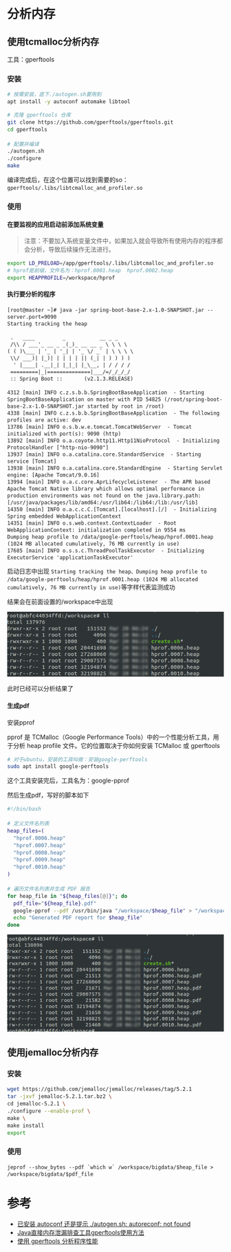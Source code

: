 # 分析内存

## 使用tcmalloc分析内存

工具：gperftools

### 安装

```bash
# 按需安装，底下./autogen.sh要用到
apt install -y autoconf automake libtool
```

```bash
# 克隆 gperftools 仓库
git clone https://github.com/gperftools/gperftools.git
cd gperftools

# 配置并编译
./autogen.sh
./configure
make
```

编译完成后，在这个位置可以找到需要的so：`gperftools/.libs/libtcmalloc_and_profiler.so`

### 使用

#### 在要监视的应用启动前添加系统变量

> 注意：不要加入系统变量文件中，如果加入就会导致所有使用内存的程序都会分析，导致后续操作无法进行。

```bash
export LD_PRELOAD=/app/gperftools/.libs/libtcmalloc_and_profiler.so
# hprof是前缀，文件名为：hprof.0001.heap  hprof.0002.heap
export HEAPPROFILE=/workspace/hprof
```

#### 执行要分析的程序

```
[root@master ~]# java -jar spring-boot-base-2.x-1.0-SNAPSHOT.jar --server.port=9090
Starting tracking the heap

 .   ____         _           __ _ _
 /\\ / ___'_ __ _ _(_)_ __ __ _ \ \ \ \
( ( )\___ | '_ | '_| | '_ \/ _` | \ \ \ \
 \\/ ___)| |_)| | | | | || (_| | ) ) ) )
  ' |____| .__|_| |_|_| |_\__, | / / / /
 =========|_|==============|___/=/_/_/_/
 :: Spring Boot ::       (v2.1.3.RELEASE)

4312 [main] INFO c.z.s.b.b.SpringBootBaseApplication  - Starting SpringBootBaseApplication on master with PID 54825 (/root/spring-boot-base-2.x-1.0-SNAPSHOT.jar started by root in /root) 
4338 [main] INFO c.z.s.b.b.SpringBootBaseApplication  - The following profiles are active: dev 
13786 [main] INFO o.s.b.w.e.tomcat.TomcatWebServer  - Tomcat initialized with port(s): 9090 (http) 
13892 [main] INFO o.a.coyote.http11.Http11NioProtocol  - Initializing ProtocolHandler ["http-nio-9090"] 
13937 [main] INFO o.a.catalina.core.StandardService  - Starting service [Tomcat] 
13938 [main] INFO o.a.catalina.core.StandardEngine  - Starting Servlet engine: [Apache Tomcat/9.0.16] 
13994 [main] INFO o.a.c.core.AprLifecycleListener  - The APR based Apache Tomcat Native library which allows optimal performance in production environments was not found on the java.library.path: [/usr/java/packages/lib/amd64:/usr/lib64:/lib64:/lib:/usr/lib] 
14350 [main] INFO o.a.c.c.C.[Tomcat].[localhost].[/]  - Initializing Spring embedded WebApplicationContext 
14351 [main] INFO o.s.web.context.ContextLoader  - Root WebApplicationContext: initialization completed in 9554 ms 
Dumping heap profile to /data/google-perftools/heap/hprof.0001.heap (1024 MB allocated cumulatively, 76 MB currently in use)
17685 [main] INFO o.s.s.c.ThreadPoolTaskExecutor  - Initializing ExecutorService 'applicationTaskExecutor' 
```

启动日志中出现 `Starting tracking the heap、Dumping heap profile to /data/google-perftools/heap/hprof.0001.heap (1024 MB allocated cumulatively, 76 MB currently in use)`等字样代表监测成功

结果会在前面设置的/workspace中出现

![](../images/2025/03/20250320144233.png)

此时已经可以分析结果了

#### 生成pdf

安装pprof

pprof 是 TCMalloc（Google Performance Tools）中的一个性能分析工具，用于分析 heap profile 文件。它的位置取决于你如何安装 TCMalloc 或 gperftools

```bash
# 对于ubuntu，安装的工具叫做：安装google-perftools
sudo apt install google-perftools
```

这个工具安装完后，工具名为：google-pprof

然后生成pdf，写好的脚本如下

```bash
#!/bin/bash

# 定义文件名列表
heap_files=(
  "hprof.0006.heap"
  "hprof.0007.heap"
  "hprof.0008.heap"
  "hprof.0009.heap"
  "hprof.0010.heap"
)

# 遍历文件名列表并生成 PDF 报告
for heap_file in "${heap_files[@]}"; do
  pdf_file="${heap_file}.pdf"
  google-pprof --pdf /usr/bin/java "/workspace/$heap_file" > "/workspace/$pdf_file"
  echo "Generated PDF report for $heap_file"
done
```

![](../images/2025/03/20250320144816.png)


## 使用jemalloc分析内存

### 安装

```bash
wget https://github.com/jemalloc/jemalloc/releases/tag/5.2.1
tar -jxvf jemalloc-5.2.1.tar.bz2 \
cd jemalloc-5.2.1 \
./configure --enable-prof \
make \
make install
export 
```

### 使用

```
jeprof --show_bytes --pdf `which w` /workspace/bigdata/$heap_file > /workspace/bigdata/$pdf_file
```

# 参考

- [已安装 autoconf 还是提示 ./autogen.sh: autoreconf: not found](https://blog.csdn.net/h799710/article/details/113101458)
- [Java直接内存泄漏排查工具gperftools使用方法](https://blog.csdn.net/zw547779770/article/details/104085133)
- [使用 gperftools 分析程序性能](https://luyuhuang.tech/2022/04/10/gperftools.html)